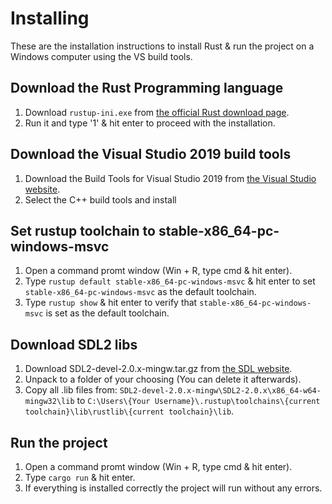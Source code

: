 # Installing

These are the installation instructions to install Rust & run the project on a Windows computer using the VS build tools.

## Download the Rust Programming language

1. Download `rustup-ini.exe` from [the official Rust download page](https://www.rust-lang.org/tools/install).
2. Run it and type '1' &  hit enter to proceed with the installation.

## Download the Visual Studio 2019 build tools

1. Download the Build Tools for Visual Studio 2019 from [the Visual Studio website](https://visualstudio.microsoft.com/downloads/#vstool-2019-family).
2. Select the C++ build tools and install

## Set rustup toolchain to stable-x86_64-pc-windows-msvc

1. Open a command promt window (Win + R, type cmd & hit enter).
2. Type `rustup default stable-x86_64-pc-windows-msvc` & hit enter to set `stable-x86_64-pc-windows-msvc` as the default toolchain.
3. Type `rustup show` & hit enter to verify that `stable-x86_64-pc-windows-msvc` is set as the default toolchain.

## Download SDL2 libs

1. Download SDL2-devel-2.0.x-mingw.tar.gz from [the SDL website](http://www.libsdl.org/download-2.0.php).
2. Unpack to a folder of your choosing (You can delete it afterwards).
3. Copy all .lib files from:
`SDL2-devel-2.0.x-mingw\SDL2-2.0.x\x86_64-w64-mingw32\lib`
to
`C:\Users\{Your Username}\.rustup\toolchains\{current toolchain}\lib\rustlib\{current toolchain}\lib`.

## Run the project

1. Open a command promt window (Win + R, type cmd & hit enter).
2. Type `cargo run` & hit enter.
3. If everything is installed correctly the project will run without any errors.
